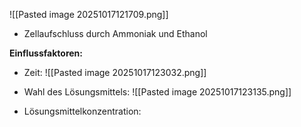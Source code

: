 ![[Pasted image 20251017121709.png]]
- Zellaufschluss durch Ammoniak und Ethanol 

**Einflussfaktoren:**
- Zeit:
![[Pasted image 20251017123032.png]]

- Wahl des Lösungsmittels:
![[Pasted image 20251017123135.png]]

- Lösungsmittelkonzentration:
